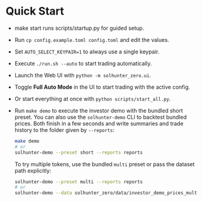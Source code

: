 # Quick Start

- make start runs scripts/startup.py for guided setup.
- Run `cp config.example.toml config.toml` and edit the values.
- Set `AUTO_SELECT_KEYPAIR=1` to always use a single keypair.
- Execute `./run.sh --auto` to start trading automatically.
- Launch the Web UI with `python -m solhunter_zero.ui`.
- Toggle **Full Auto Mode** in the UI to start trading with the active config.
- Or start everything at once with `python scripts/start_all.py`.
- Run `make demo` to execute the investor demo with the bundled short preset. You can also use the `solhunter-demo` CLI to backtest bundled prices. Both finish in a few seconds and write summaries and trade history to the folder given by `--reports`:

  ```bash
  make demo
  # or
  solhunter-demo --preset short --reports reports
  ```

  To try multiple tokens, use the bundled `multi` preset or pass the dataset path explicitly:

  ```bash
  solhunter-demo --preset multi --reports reports
  # or
  solhunter-demo --data solhunter_zero/data/investor_demo_prices_multi.json --reports reports
  ```
